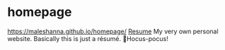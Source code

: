 # homepage

https://maleshanna.github.io/homepage/
<a href=https://maleshanna.github.io/homepage/>Resume</a>
My very own personal website. Basically this is just a résumé.
🧙Hocus-pocus!
